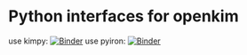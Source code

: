 # Python interfaces for openkim
use kimpy: 
[![Binder](https://mybinder.org/badge_logo.svg)](https://mybinder.org/v2/gh/jan-janssen/openkim-example/master?filepath=kimpy.ipynb)
use pyiron:
[![Binder](https://mybinder.org/badge_logo.svg)](https://mybinder.org/v2/gh/jan-janssen/openkim-example/master?filepath=pyiron.ipynb)
